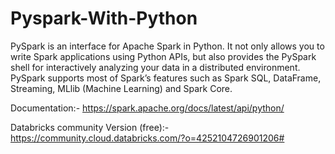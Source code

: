 # Pyspark-With-Python
PySpark is an interface for Apache Spark in Python. It not only allows you to write Spark applications using Python APIs, but also provides the PySpark shell for interactively analyzing your data in a distributed environment. PySpark supports most of Spark’s features such as Spark SQL, DataFrame, Streaming, MLlib (Machine Learning) and Spark Core.

Documentation:- https://spark.apache.org/docs/latest/api/python/

Databricks community Version (free):- https://community.cloud.databricks.com/?o=4252104726901206#
